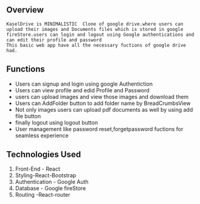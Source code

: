 ## Overview 
    KaselDrive is MINIMALISTIC  Clone of google drive.where users can upload their images and Documents files which is stored in google fireStore.users can login and logout using Google authentications and can edit their profile and password
    This basic web app have all the necessary fuctions of google drive had.
    
## Functions

- Users can signup and login using google  Authentiction
- Users can view profile and edid Profile and Password
- users can upload images and view those images and download them
- Users can AddFolder button to add folder name by BreadCrumbsView
- Not only images users can upload pdf documents as well by using add file button
- finally logout using logout button
- User  management like password reset,forgetpassword fuctions for seamless experience 

## Technologies Used
1. Front-End - React
2. Styling-React-Bootstrap
3. Authentication - Google Auth
4. Database - Google fireStore
5. Routing -React-router
